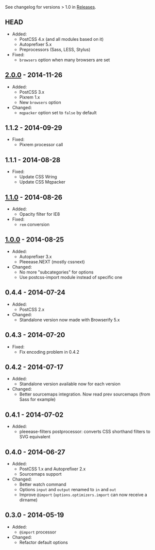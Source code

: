 See changelog for versions > 1.0 in [Releases](https://github.com/iamvdo/pleeease/releases).

## HEAD

* Added:
  * PostCSS 4.x (and all modules based on it)
  * Autoprefixer 5.x
  * Preprocessors (Sass, LESS, Stylus)
* Fixed:
  * `browsers` option when many browsers are set

## [2.0.0] - 2014-11-26

* Added:
  * PostCSS 3.x
  * Pixrem 1.x
  * New `browsers` option
* Changed:
  * `mqpacker` option set to `false` by default

## 1.1.2 - 2014-09-29

* Fixed:
  * Pixrem processor call

## 1.1.1 - 2014-08-28

* Fixed:
  * Update CSS Wring
  * Update CSS Mqpacker

## [1.1.0] - 2014-08-26

* Added:
  * Opacity filter for IE8
* Fixed:
  * `rem` conversion

## [1.0.0] - 2014-08-25

* Added:
  * Autoprefixer 3.x
  * Pleeease.NEXT (mostly cssnext)
* Changed:
  * No more "subcategories" for options
  * Use postcss-import module instead of specific one

## 0.4.4 - 2014-07-24

* Added:
  * PostCSS 2.x
* Changed:
  * Standalone version now made with Browserify 5.x

## 0.4.3 - 2014-07-20

* Fixed:
  * Fix encoding problem in 0.4.2

## 0.4.2 - 2014-07-17

* Added:
  * Standalone version available now for each version
* Changed:
  * Better sourcemaps integration. Now read prev sourcemaps (from Sass for example)


## 0.4.1 - 2014-07-02

* Added:
  * pleeease-filters postprocessor: converts CSS shorthand filters to SVG equivalent

## 0.4.0 - 2014-06-27

* Added:
  * PostCSS 1.x and Autoprefixer 2.x
  * Sourcemaps support
* Changed:
  * Better watch command
  * Options `input` and `output` renamed to `in` and `out`
  * Improve `@import` (`options.optimizers.import` can now receive a dirname)

## 0.3.0 - 2014-05-19
* Added:
  * `@import` processor
* Changed:
  * Refactor default options

[1.0.0]: https://github.com/iamvdo/pleeease/releases/tag/1.0.0
[1.1.0]: https://github.com/iamvdo/pleeease/releases/tag/1.1.0
[2.0.0]: https://github.com/iamvdo/pleeease/releases/tag/2.0.0